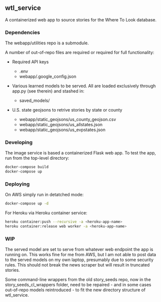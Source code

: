 ## wtl_service
A containerized web app to source stories for the Where To Look database.

### Dependencies

The webapp/utilities repo is a submodule. 

A number of out-of-repo files are required or required for full functionality:

* Required API keys
  * .env 
  * webapp/.google_config.json

* Various learned models to be served. All are loaded exclusively through app.py (see therein) and stashed in:
  * saved_models/

* U.S. state geojsons to retrive stories by state or county
  * webapp/static_geojsons/us_county_geojson.csv
  * webapp/static_geojsons/us_allstates.json
  * webapp/static_geojsons/us_evpstates.json


### Developing

The image service is based a containerized Flask web app.  To test the app, run
from the top-level directory:

```bash
docker-compose build
docker-compose up
```

### Deploying

On AWS simply run in detatched mode:
```bash
docker-compose up -d
```

For Heroku via Heroku container service:

```bash
heroku container:push --recursive -a <heroku-app-name>
heroku container:release web worker -a <heroku-app-name>
```

### WIP

The served model are set to serve from whatever web endpoint the app
is running on. This works fine for me from AWS, but I am not able to 
post data to the served models on my own laptop, presumably due to some security rules. 
This should not break the news scraper but will result in truncated stories.

Some command-line wrappers from the old story_seeds repo, now in the
story_seeds_cl_wrappers folder, need to be repaired - and in some cases
out-of-repo models reintroduced - to fit the new directory structure
of wtl_service.
